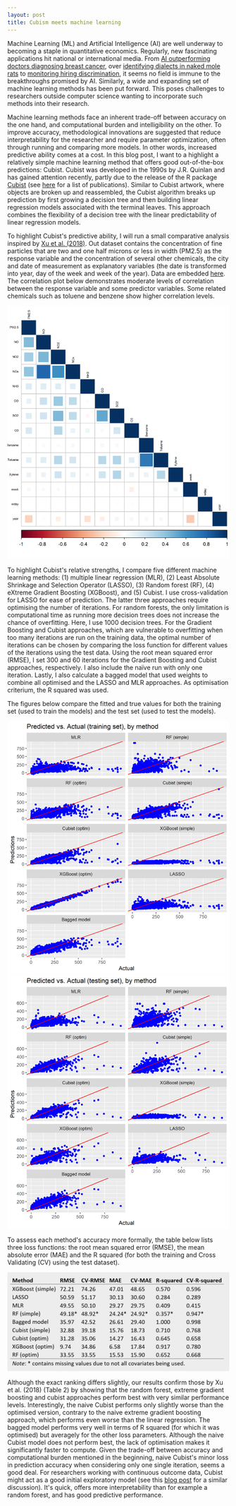 ```yaml
---
layout: post
title: Cubism meets machine learning
---
```


Machine Learning (ML) and Artificial Intelligence (AI) are well underway to becoming a staple in quantitative economics. Regularly, new fascinating applications hit national or international media. From [AI outperforming doctors diagnosing breast cancer](https://towardsdatascience.com/google-ai-for-breast-cancer-detection-beats-doctors-65b8983352e0), over [identifying dialects in naked mole rats](https://www.science.org/doi/full/10.1126/science.abc6588?casa_token=poFF6pYQTt4AAAAA:vdWI3y7eUWJbtw6mbJhigqBeoS7nt_3R_ouVmPd3vnenxK5CP6fobdOvKKXyN8cNDT5e2ViynND-oMs) to [monitoring hiring discrimination](https://doi.org/10.1038/s41586-020-03136-0), it seems no field is immune to the breakthroughs promised by AI.  Similarly, a wide and expanding set of machine learning methods has been put forward. This poses challenges to researchers outside computer science wanting to incorporate such methods into their research. 

Machine learning methods face an inherent trade-off between accuracy on the one hand, and computational burden and intelligibility on the other. To improve accuracy, methodological innovations are suggested that reduce interpretability for the researcher and require parameter optimization, often through running and comparing more models.  In other words, increased predictive ability comes at a cost. In this blog post, I want to  a highlight a relatively simple machine learning method that offers good out-of-the-box predictions: Cubist. Cubist was developed in the 1990s by J.R. Quinlan and has gained attention recently, partly due to the release of the R package [Cubist](https://cran.r-project.org/web/packages/Cubist/vignettes/cubist.html) (see [here](https://www.rulequest.com/cubist-pubs.html) for a list of publications). Similar to Cubist artwork, where objects are broken up and reassembled, the Cubist algorithm breaks up prediction by first growing a decision tree and then building linear regression models associated with the terminal leaves. This approach combines the flexibility of a decision tree with the linear predictability of linear regression models. 

To highlight Cubist's predictive ability, I will run a small comparative analysis inspired by [Xu et al. (2018)](https://doi.org/10.1016/j.envpol.2018.08.029). Out dataset contains the concentration of fine particles that are two and one half microns or less in width (PM2.5) as the response variable and the concentration of several other chemicals, the city and date of measurement as explanatory variables (the date is transformed into year, day of the week and week of the year). Data are embedded [here](https://www.kaggle.com/datasets/anjusunilkumar/air-quality-prediction). The correlation plot below demonstrates moderate levels of correlation between the response variable and some predictor variables. Some related chemicals such as toluene and benzene show higher correlation levels.

![Correlation plot](/images/corrplot.png)

To highlight Cubist's relative strengths, I compare five different machine learning methods: (1) multiple linear regression (MLR), (2) Least Absolute Shrinkage and Selection Operator (LASSO), (3) Random forest (RF), (4) eXtreme Gradient Boosting (XGBoost), and (5) Cubist. I use cross-validation for LASSO for ease of prediction. The latter three approaches require optimising the number of iterations. For random forests, the only limitation is computational time as running more decision trees does not increase the chance of overfitting. Here, I use 1000 decision trees. For the Gradient Boosting and Cubist approaches, which are vulnerable to overfitting when too many iterations are run on the training data, the optimal number of iterations can be chosen by comparing the loss function for different values of the iterations using the test data. Using the root mean squared error (RMSE), I set 300 and 60 iterations for the Gradient Boosting and Cubist approaches, respectively. I also include the naïve run with only one iteration. Lastly, I also calculate a bagged model that used weights to combine all optimised and the LASSO and MLR approaches. As optimisation criterium, the R squared was used.

The figures below compare the fitted and true values for both the training set (used to train the models) and the test set (used to test the models).

![Scatter plot training](/images/plot_train.png)
![Scatter plot test](/images/plot_test.png)

To assess each method's accuracy more formally, the table below lists three loss functions: the root mean squared error (RMSE), the mean absolute error (MAE) and the R squared (for both the training and Cross Validating (CV) using the test dataset).

![Evaluation table](/images/Lossfunctions.png)

Although the exact ranking differs slightly, our results confirm those by Xu et al. (2018) (Table 2) by showing that the random forest, extreme gradient boosting and cubist approaches perform best with very similar performance levels. Interestingly, the naive Cubist performs only slightly worse than the optimised version, contrary to the naive extreme gradient boosting approach, which performs even worse than the linear regression. The bagged model performs very well in terms of R squared (for which it was optimised) but averagely for the other loss parameters. Although the naive Cubist model does not perform best, the lack of optimisation makes it significantly faster to compute. Given the trade-off between accuracy and computational burden mentioned in the beginning, naive Cubist's minor loss in prediction accuracy when considering only one single iteration, seems a good deal. For researchers working with continuous outcome data, Cubist might act as a good initial exploratory model (see this [blog post](https://www.linkedin.com/pulse/machine-learning-example-r-using-cubist-kirk-mettler) for a similar discussion). It's quick, offers more interpretability than for example a random forest, and has good predictive performance.
